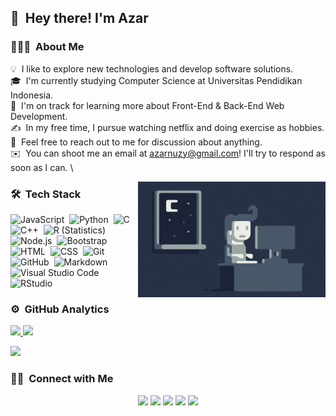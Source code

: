 ## 👋 &nbsp;Hey there! I'm Azar

### 👨🏻‍💻 &nbsp;About Me

💡 &nbsp;I like to explore new technologies and develop software solutions.\
🎓 &nbsp;I'm currently studying Computer Science at Universitas Pendidikan Indonesia.\
🌱 &nbsp;I'm on track for learning more about Front-End & Back-End Web Development.\
✍️ &nbsp;In my free time, I pursue watching netflix and doing exercise as hobbies. \
💬 &nbsp;Feel free to reach out to me for discussion about anything.\
✉️ &nbsp;You can shoot me an email at azarnuzy@gmail.com! I'll try to respond as soon as I can. \

<!-- 📄 &nbsp;Please have a look at my [Résumé](https://www.azarnsite.xyz) for more details about me. I'm open to feedback and suggestions! -->

<img alt="Night Coding" src="https://raw.githubusercontent.com/AVS1508/AVS1508/master/assets/Night-Coding.gif" align="right"/>

### 🛠 &nbsp;Tech Stack

![JavaScript](https://img.shields.io/badge/-JavaScript-05122A?style=flat&logo=javascript)&nbsp;
![Python](https://img.shields.io/badge/-Python-05122A?style=flat&logo=python)&nbsp;
![C](https://img.shields.io/badge/-C-05122A?style=flat&logo=C&logoColor=A8B9CC)&nbsp;
![C++](https://img.shields.io/badge/-C++-05122A?style=flat&logo=C%2B%2B&logoColor=00599C)&nbsp;
![R (Statistics)](https://img.shields.io/badge/-R-05122A?style=flat&logo=R&logoColor=276DC3)\
![Node.js](https://img.shields.io/badge/-Node.js-05122A?style=flat&logo=node.js)&nbsp;
![Bootstrap](https://img.shields.io/badge/-Bootstrap-05122A?style=flat&logo=bootstrap&logoColor=563D7C)\
![HTML](https://img.shields.io/badge/-HTML-05122A?style=flat&logo=HTML5)&nbsp;
![CSS](https://img.shields.io/badge/-CSS-05122A?style=flat&logo=CSS3&logoColor=1572B6)&nbsp;
![Git](https://img.shields.io/badge/-Git-05122A?style=flat&logo=git)&nbsp;
![GitHub](https://img.shields.io/badge/-GitHub-05122A?style=flat&logo=github)&nbsp;
![Markdown](https://img.shields.io/badge/-Markdown-05122A?style=flat&logo=markdown)\
![Visual Studio Code](https://img.shields.io/badge/-Visual%20Studio%20Code-05122A?style=flat&logo=visual-studio-code&logoColor=007ACC)&nbsp;
![RStudio](https://img.shields.io/badge/-RStudio-05122A?style=flat&logo=rstudio)&nbsp;

### ⚙️ &nbsp;GitHub Analytics

<p align="left">
<a href="https://github.com/azarnuzy">
  <img height="180em" src="https://github-readme-stats-eight-theta.vercel.app/api?username=azarnuzy&show_icons=true&theme=algolia&include_all_commits=true&count_private=true"/>
  <img height="180em" src="https://github-readme-stats-eight-theta.vercel.app/api/top-langs/?username=azarnuzy&layout=compact&langs_count=8&theme=algolia"/>
</a>
</p>

![](https://komarev.com/ghpvc/?username=azarnuzy)

### 🤝🏻 &nbsp;Connect with Me

<p align="center">
<a href="https://www.linkedin.com/in/muhammad-azar-nuzy-99681a212/"><img src="https://img.shields.io/badge/-Muhammad%20Azar%20Nuzy-0077B5?style=for-the-badge&logo=linkedin&logoColor=white"/></a>
<a href="https://twitter.com/azar_nuzy"><img src="https://img.shields.io/badge/@azar_Nuzy-1DA1F2?style=for-the-badge&logo=twitter&logoColor=white"/></a>
<a href="mailto:azarnuzy@gmail.com"><img src="https://img.shields.io/badge/azarnuzy@gmail.com-D14836?style=for-the-badge&logo=gmail&logoColor=white"/></a>
<a href="https://www.instagram.com/azar_nuzy/"><img src="https://img.shields.io/badge/@azar_nuzy-E4405F?style=for-the-badge&logo=instagram&logoColor=white"/></a>
<a href="https://www.facebook.com/muhammad.a.nuzy"><img src="	https://img.shields.io/badge/Muhammad%20Azar%20Nuzy-1877F2?style=for-the-badge&logo=facebook&logoColor=white"/></a>
</p>
